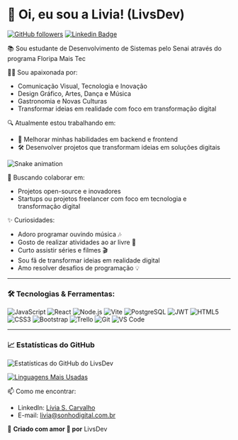 # 👋 Oi, eu sou a Livia! (LivsDev)

[![GitHub followers](https://img.shields.io/github/followers/LivsDev?style=social)](https://github.com/LivsDev) 
[![Linkedin Badge](https://img.shields.io/badge/-Conectar%20no%20LinkedIn-blue?style=flat-square&logo=Linkedin&logoColor=white&link=https://www.linkedin.com/in/livia-s-carvalho/)](https://www.linkedin.com/in/livia-s-carvalho/)

📚 Sou estudante de Desenvolvimento de Sistemas pelo Senai
através do programa Floripa Mais Tec

👨‍💻 Sou apaixonada por:
- Comunicação Visual, Tecnologia e Inovação
- Design Gráfico, Artes, Dança e Música
- Gastronomia e Novas Culturas
- Transformar ideias em realidade com foco em transformação digital

🔍 Atualmente estou trabalhando em:
- 🚀 Melhorar minhas habilidades em backend e frontend
- 🛠 Desenvolver projetos que transformam ideias em soluções digitais

 ![Snake animation](https://github.com/LivsDev/LivsDev/blob/output/github-contribution-grid-snake.svg)

👯 Buscando colaborar em:
- Projetos open-source e inovadores
- Startups ou projetos freelancer com foco em tecnologia e transformação digital

✨ Curiosidades:
- Adoro programar ouvindo música 🎶
- Gosto de realizar atividades ao ar livre 🌳
- Curto assistir séries e filmes 🎬
- Sou fã de transformar ideias em realidade digital
- Amo resolver desafios de programação 💡

---

### 🛠 Tecnologias & Ferramentas:
![JavaScript](https://img.shields.io/badge/-JavaScript-F7DF1E?style=flat-square&logo=javascript&logoColor=black)
![React](https://img.shields.io/badge/-React-61DAFB?style=flat-square&logo=react&logoColor=white)
![Node.js](https://img.shields.io/badge/-Node.js-339933?style=flat-square&logo=node.js&logoColor=white)
![Vite](https://img.shields.io/badge/-Vite-646CFF?style=flat-square&logo=vite&logoColor=white)
![PostgreSQL](https://img.shields.io/badge/-PostgreSQL-336791?style=flat-square&logo=postgresql&logoColor=white)
![JWT](https://img.shields.io/badge/-JWT-000000?style=flat-square&logo=json-web-tokens&logoColor=white)
![HTML5](https://img.shields.io/badge/-HTML5-E34F26?style=flat-square&logo=html5&logoColor=white)
![CSS3](https://img.shields.io/badge/-CSS5-1572B6?style=flat-square&logo=css3)
![Bootstrap](https://img.shields.io/badge/-Bootstrap-7952B3?style=flat-square&logo=bootstrap&logoColor=white)
![Trello](https://img.shields.io/badge/-Trello-0079BF?style=flat-square&logo=trello&logoColor=white)
![Git](https://img.shields.io/badge/-Git-F05032?style=flat-square&logo=git&logoColor=white)
![VS Code](https://img.shields.io/badge/-VS%20Code-007ACC?style=flat-square&logo=visual-studio-code&logoColor=white)

---

### 📈 Estatísticas do GitHub
![Estatísticas do GitHub do LivsDev](https://github-readme-stats.vercel.app/api?username=LivsDev&show_icons=true&theme=radical)

[![Linguagens Mais Usadas](https://github-readme-stats.vercel.app/api/top-langs/?username=LivsDev&layout=compact&theme=radical)](https://github.com/anuraghazra/github-readme-stats)

📫 Como me encontrar:
- LinkedIn: [Lívia S. Carvalho](https://www.linkedin.com/in/livia-s-carvalho/)
- E-mail: livia@sonhodigital.com.br

🎨 **Criado com amor 💛 por** LivsDev

